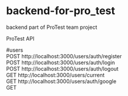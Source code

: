 # backend-for-pro_test

backend part of ProTest team project

ProTest API

#users <br /> POST http://localhost:3000/users/auth/register <br /> POST
http://localhost:3000/users/auth/login <br /> POST
http://localhost:3000/users/auth/logout <br /> GET
http://localhost:3000/users/current <br /> GET
http://localhost:3000/users/auth/google <br /> GET

